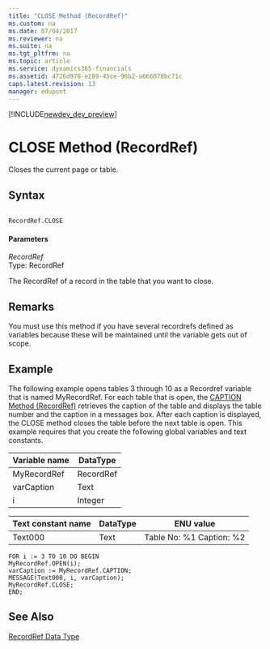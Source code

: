 ```yaml
---
title: "CLOSE Method (RecordRef)"
ms.custom: na
ms.date: 07/04/2017
ms.reviewer: na
ms.suite: na
ms.tgt_pltfrm: na
ms.topic: article
ms.service: dynamics365-financials
ms.assetid: 4726d978-e289-45ce-96b2-a666078bc71c
caps.latest.revision: 13
manager: edupont
---
```


[!INCLUDE[newdev_dev_preview](../includes/newdev_dev_preview.md)]

# CLOSE Method (RecordRef)
Closes the current page or table.  
  
## Syntax  
  
```  
  
RecordRef.CLOSE  
```  
  
#### Parameters  
 *RecordRef*  
 Type: RecordRef  
  
 The RecordRef of a record in the table that you want to close.  
  
## Remarks  
 You must use this method if you have several recordrefs defined as variables because these will be maintained until the variable gets out of scope.  
  
## Example  
 The following example opens tables 3 through 10 as a Recordref variable that is named MyRecordRef. For each table that is open, the [CAPTION Method \(RecordRef\)](devenv-CAPTION-Method-RecordRef.md) retrieves the caption of the table and displays the table number and the caption in a messages box. After each caption is displayed, the CLOSE method closes the table before the next table is open. This example requires that you create the following global variables and text constants.  
  
|Variable name|DataType|  
|-------------------|--------------|  
|MyRecordRef|RecordRef|  
|varCaption|Text|  
|i|Integer|  
  
|Text constant name|DataType|ENU value|  
|------------------------|--------------|---------------|  
|Text000|Text|Table No: %1 Caption: %2|  
  
```  
FOR i := 3 TO 10 DO BEGIN  
MyRecordRef.OPEN(i);  
varCaption := MyRecordRef.CAPTION;  
MESSAGE(Text000, i, varCaption);  
MyRecordRef.CLOSE;  
END;  
```  
  
## See Also  
 [RecordRef Data Type](../datatypes/devenv-RecordRef-Data-Type.md)
